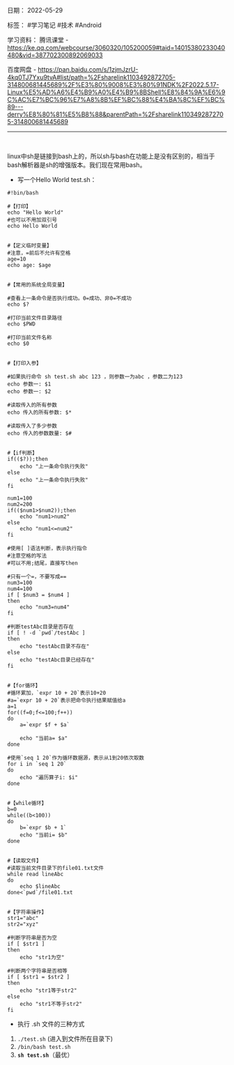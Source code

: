  日期： 2022-05-29

标签： #学习笔记 #技术 #Android 

学习资料： 
腾讯课堂 - https://ke.qq.com/webcourse/3060320/105200059#taid=14015380233040480&vid=387702300892069033

百度网盘 - https://pan.baidu.com/s/1zjmJzrU-4kq0TJ7Yxu9tvA#list/path=%2Fsharelink1103492872705-314800681445689%2F%E3%80%9008%E3%80%91NDK%2F2022.5.17-Linux%E5%AD%A6%E4%B9%A0%E4%B9%8BShell%E8%84%9A%E6%9C%AC%E7%BC%96%E7%A8%8B%EF%BC%88%E4%BA%8C%EF%BC%89---derry%E8%80%81%E5%B8%88&parentPath=%2Fsharelink1103492872705-314800681445689

---
<br>

linux中sh是链接到bash上的，所以sh与bash在功能上是没有区别的，相当于bash解析器是sh的增强版本。我们现在常用bash。

- 写一个Hello World
test.sh：
```shell
#!bin/bash

#【打印】
echo "Hello World"
#也可以不用加双引号
echo Hello World


#【定义临时变量】
#注意，=前后不允许有空格
age=10
echo age: $age


#【常用的系统全局变量】

#查看上一条命令是否执行成功。0=成功、非0=不成功
echo $?

#打印当前文件目录路径
echo $PWD

#打印当前文件名称
echo $0


#【打印入参】

#如果执行命令 sh test.sh abc 123 ，则参数一为abc ，参数二为123
echo 参数一: $1
echo 参数一: $2

#读取传入的所有参数
echo 传入的所有参数: $*

#读取传入了多少参数
echo 传入的参数数量: $#


#【if判断】
if(($?));then
	echo "上一条命令执行失败"
else
	echo "上一条命令执行失败"
fi

num1=100
num2=200
if(($num1>$num2));then
	echo "num1>num2"
else
	echo "num1<=num2"
fi

#使用[ ]语法判断，表示执行指令
#注意空格的写法
#可以不用;结尾，直接写then

#只有一个=，不要写成==
num3=100
num4=100
if [ $num3 = $num4 ]
then
	echo "num3=num4"
fi

#判断testAbc目录是否存在
if [ ! -d `pwd`/testAbc ]
then
	echo "testAbc目录不存在"
else
	echo "testAbc目录已经存在"
fi


#【for循环】
#循环累加，`expr 10 + 20`表示10+20
#a=`expr 10 + 20`表示把命令执行结果赋值给a
a=1
for((f=0;f<=100;f++))
do
	a=`expr $f + $a`
	
	echo "当前a= $a"
done

#使用`seq 1 20`作为循环数据源，表示从1到20依次取数
for i in `seq 1 20`
do
	echo "遍历算子i: $i"
done 


#【while循环】
b=0
while((b<100))
do
	b=`expr $b + 1`
	echo "当前i= $b"
done


#【读取文件】
#读取当前文件目录下的file01.txt文件
while read lineAbc
do
	echo $lineAbc
done<`pwd`/file01.txt


#【字符串操作】
str1="abc"
str2="xyz"

#判断字符串是否为空
if [ $str1 ]
then
	echo "str1为空"

#判断两个字符串是否相等
if [ $str1 = $str2 ]
then
	echo "str1等于str2"
else
	echo "str1不等于str2"
fi
```

- 执行 .sh 文件的三种方式
1. `./test.sh` (进入到文件所在目录下)
2. `/bin/bash test.sh`
3. **`sh test.sh`**（最优）

